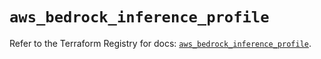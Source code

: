 # `aws_bedrock_inference_profile`

Refer to the Terraform Registry for docs: [`aws_bedrock_inference_profile`](https://registry.terraform.io/providers/hashicorp/aws/6.2.0/docs/resources/bedrock_inference_profile).
